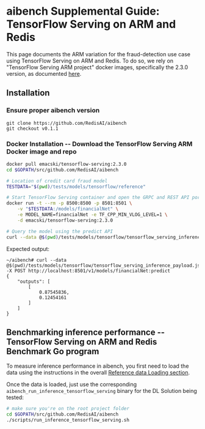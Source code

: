 # aibench Supplemental Guide: TensorFlow Serving on ARM and Redis

This page documents the ARM variation for the fraud-detection use case using TensorFlow Serving on ARM and Redis. 
To do so, we rely on "TensorFlow Serving ARM project" docker images, specifically the 2.3.0 version, as documented [here](https://github.com/emacski/tensorflow-serving-arm/tree/1.15.0).

## Installation 

### Ensure proper aibench version
```
git clone https://github.com/RedisAI/aibench
git checkout v0.1.1
```

### Docker Installation -- Download the TensorFlow Serving ARM Docker image and repo

```bash
docker pull emacski/tensorflow-serving:2.3.0
cd $GOPATH/src/github.com/RedisAI/aibench

# Location of credit card fraud model
TESTDATA="$(pwd)/tests/models/tensorflow/reference"

# Start TensorFlow Serving container and open the GRPC and REST API ports
docker run -t --rm -p 8500:8500 -p 8501:8501 \
    -v "$TESTDATA:/models/financialNet" \
    -e MODEL_NAME=financialNet -e TF_CPP_MIN_VLOG_LEVEL=1 \
    -d emacski/tensorflow-serving:2.3.0

# Query the model using the predict API
curl --data @$(pwd)/tests/models/tensorflow/tensorflow_serving_inference_payload.json -X POST http://localhost:8501/v1/models/financialNet:predict
```
Expected output:
```
~/aibench# curl --data @$(pwd)/tests/models/tensorflow/tensorflow_serving_inference_payload.json -X POST http://localhost:8501/v1/models/financialNet:predict
{
    "outputs": [
        [
            0.87545836,
            0.12454161
        ]
    ]
}
```


## Benchmarking inference performance -- TensorFlow Serving on ARM and Redis Benchmark Go program

To measure inference performance in aibench, you first need to load
the data using the instructions in the overall [Reference data Loading section](https://github.com/RedisAI/aibench#reference-data-loading). 

Once the data is loaded,
just use the corresponding `aibench_run_inference_tensorflow_serving` binary for the DL Solution
being tested:

```bash
# make sure you're on the root project folder
cd $GOPATH/src/github.com/RedisAI/aibench
./scripts/run_inference_tensorflow_serving.sh
```